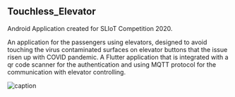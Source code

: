 ## **Touchless_Elevator**
Android Application created for SLIoT Competition 2020.

An application for the passengers using elevators, designed to avoid touching the virus contaminated surfaces on elevator buttons that the issue risen up  with COVID pandemic. A Flutter application that is integrated with a qr code scanner for the authentication and using MQTT protocol for the communication with elevator controlling.


![caption](https://media.giphy.com/media/8JQ7pr7wzOFVH0XIrp/giphy.gif)



